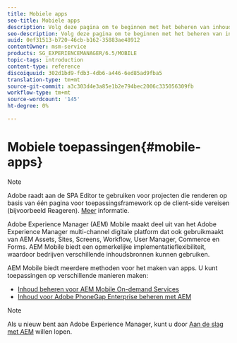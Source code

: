 ```yaml
---
title: Mobiele apps
seo-title: Mobiele apps
description: Volg deze pagina om te beginnen met het beheren van inhoud voor mobiele apps.
seo-description: Volg deze pagina om te beginnen met het beheren van inhoud voor mobiele apps.
uuid: 0ef31513-b720-46cb-b162-35883ae48912
contentOwner: msm-service
products: SG_EXPERIENCEMANAGER/6.5/MOBILE
topic-tags: introduction
content-type: reference
discoiquuid: 302d1bd9-fdb3-4db6-a446-6ed85ad9fba5
translation-type: tm+mt
source-git-commit: a3c303d4e3a85e1b2e794bec2006c335056309fb
workflow-type: tm+mt
source-wordcount: '145'
ht-degree: 0%

---
```



# Mobiele toepassingen{#mobile-apps}

>[!NOTE]
>
>Adobe raadt aan de SPA Editor te gebruiken voor projecten die renderen op basis van één pagina voor toepassingsframework op de client-side vereisen (bijvoorbeeld Reageren). [Meer](/help/sites-developing/spa-overview.md) informatie.

Adobe Experience Manager (AEM) Mobile maakt deel uit van het Adobe Experience Manager multi-channel digitale platform dat ook gebruikmaakt van AEM Assets, Sites, Screens, Workflow, User Manager, Commerce en Forms. AEM Mobile biedt een opmerkelijke implementatieflexibiliteit, waardoor bedrijven verschillende inhoudsbronnen kunnen gebruiken.

AEM Mobile biedt meerdere methoden voor het maken van apps. U kunt toepassingen op verschillende manieren maken:

* [Inhoud beheren voor AEM Mobile On-demand Services](/help/mobile/aem-mobile.md)
* [Inhoud voor Adobe PhoneGap Enterprise beheren met AEM](/help/mobile/administer-phonegap.md)

>[!NOTE]
>
>Als u nieuw bent aan Adobe Experience Manager, kunt u door [Aan de slag met AEM](/help/sites-deploying/deploy.md) willen lopen.
